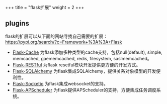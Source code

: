 +++
title = "flask扩展"
weight = 2 
+++

## plugins
flask的扩展可以从下面的网站寻找自己需要的扩展：  
https://pypi.org/search/?c=Framework+%3A%3A+Flask

* [Flask-Cache](https://pythonhosted.org/Flask-Cache/) 为flask添加多种类型的cache支持，包括null(default), simple, memcached, gaememcached, redis, filesystem, saslmemcached。 
* [Flask-RESTful](https://flask-restful.readthedocs.io/en/latest/) 为flask resetful模块开发提供更方便的开发方式。
* [Flask-SQLAlchemy](https://flask-sqlalchemy.palletsprojects.com/en/2.x/) 为flask集成SQLAlchemy，提供关系对象模型的开发便利性。
* [Flask-Socketio](https://flask-socketio.readthedocs.io/en/latest/) 为flask集成websocket的支持。
* [Flask-APScheduler](https://github.com/viniciuschiele/flask-apscheduler) 为flask提供APScheduler的支持，方便集成任务调度系统。

